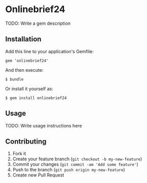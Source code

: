 # Onlinebrief24

TODO: Write a gem description

## Installation

Add this line to your application's Gemfile:

    gem 'onlinebrief24'

And then execute:

    $ bundle

Or install it yourself as:

    $ gem install onlinebrief24

## Usage

TODO: Write usage instructions here

## Contributing

1. Fork it
2. Create your feature branch (`git checkout -b my-new-feature`)
3. Commit your changes (`git commit -am 'Add some feature'`)
4. Push to the branch (`git push origin my-new-feature`)
5. Create new Pull Request
